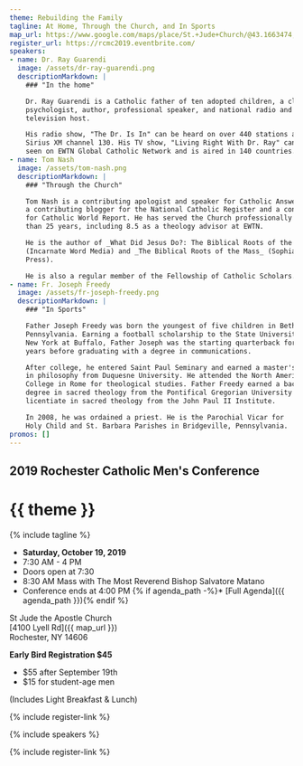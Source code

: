 ```yaml
---
theme: Rebuilding the Family
tagline: At Home, Through the Church, and In Sports
map_url: https://www.google.com/maps/place/St.+Jude+Church/@43.1663474,-77.7404722,17z/data=!4m8!1m2!3m1!2sSt.+Jude+Church!3m4!1s0x89d6b2873cfafb47:0x8cb7c6cd2e16ecce!8m2!3d43.1663473!4d-77.7382781
register_url: https://rcmc2019.eventbrite.com/
speakers:
- name: Dr. Ray Guarendi
  image: /assets/dr-ray-guarendi.png
  descriptionMarkdown: |
    ### "In the home"

    Dr. Ray Guarendi is a Catholic father of ten adopted children, a clinical
    psychologist, author, professional speaker, and national radio and
    television host.

    His radio show, "The Dr. Is In" can be heard on over 440 stations and
    Sirius XM channel 130. His TV show, "Living Right With Dr. Ray" can be
    seen on EWTN Global Catholic Network and is aired in 140 countries.
- name: Tom Nash
  image: /assets/tom-nash.png
  descriptionMarkdown: |
    ### "Through the Church"

    Tom Nash is a contributing apologist and speaker for Catholic Answers,
    a contributing blogger for the National Catholic Register and a contributor
    for Catholic World Report. He has served the Church professionally for more
    than 25 years, including 8.5 as a theology advisor at EWTN.

    He is the author of _What Did Jesus Do?: The Biblical Roots of the Catholic Church_
    (Incarnate Word Media) and _The Biblical Roots of the Mass_ (Sophia Institute
    Press).

    He is also a regular member of the Fellowship of Catholic Scholars.
- name: Fr. Joseph Freedy
  image: /assets/fr-joseph-freedy.png
  descriptionMarkdown: |
    ### "In Sports"

    Father Joseph Freedy was born the youngest of five children in Bethel Park,
    Pennsylvania. Earning a football scholarship to the State University of
    New York at Buffalo, Father Joseph was the starting quarterback for three
    years before graduating with a degree in communications.

    After college, he entered Saint Paul Seminary and earned a master's degree
    in philosophy from Duquesne University. He attended the North American
    College in Rome for theological studies. Father Freedy earned a bachelor's
    degree in sacred theology from the Pontifical Gregorian University and a
    licentiate in sacred theology from the John Paul II Institute.

    In 2008, he was ordained a priest. He is the Parochial Vicar for
    Holy Child and St. Barbara Parishes in Bridgeville, Pennsylvania.
promos: []
---
```


## 2019 Rochester Catholic Men's Conference

# {{ theme }}

{% include tagline %}

<div class="text-center no-bullets">

* **Saturday, October 19, 2019**
* 7:30 AM - 4 PM
* Doors open at 7:30
* 8:30 AM Mass with The Most Reverend Bishop Salvatore Matano
* Conference ends at 4:00 PM
{% if agenda_path -%}* [Full Agenda]({{ agenda_path }})\{% endif %}

</div>

<div class="text-center">

St Jude the Apostle Church\
[4100 Lyell Rd]({{ map_url }})\
Rochester, NY 14606

</div>

<div class="text-center">
  <div>
    <strong>
      Early Bird Registration $45
    </strong>
  </div>
  <ul class="no-bullets">
    <li
      style={{
        display: 'inline-block',
        marginRight: '2em',
      }}>
      $55 after September 19th
    </li>
    <li
      style={{
        display: 'inline-block',
      }}>
      $15 for student-age men
    </li>
  </ul>
  <p>
    (Includes Light Breakfast & Lunch)
  </p>
</div>

{% include register-link %}

{% include speakers %}

{% include register-link %}

<Promos items={DATA.promos} />
